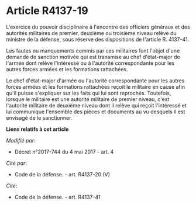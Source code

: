# Article R4137-19

L'exercice du pouvoir disciplinaire à l'encontre des officiers généraux et des autorités militaires de premier, deuxième ou
troisième niveau relève du ministre de la défense, sous réserve des dispositions de l'article R. 4137-41.

Les fautes ou manquements commis par ces militaires font l'objet d'une demande de sanction motivée qui est transmise au chef
d'état-major de l'armée dont relève l'intéressé ou à l'autorité correspondante pour les autres forces armées et les
formations rattachées.

Le chef d'état-major d'armée ou l'autorité correspondante pour les autres forces armées et les formations rattachées reçoit
le militaire en cause afin qu'il puisse s'expliquer sur les faits qui lui sont reprochés. Toutefois, lorsque le militaire est
une autorité militaire de premier niveau, c'est l'autorité militaire de deuxième niveau dont il relève qui reçoit l'intéressé
et lui communique l'ensemble des pièces et documents au vu desquels il est envisagé de le sanctionner.

**Liens relatifs à cet article**

_Modifié par_:

  - Décret n°2017-744 du 4 mai 2017 - art. 4

_Cité par_:

  - Code de la défense. - art. R4137-20 (V)

_Cite_:

  - Code de la défense. - art. R4137-41
